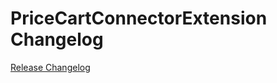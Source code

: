 # PriceCartConnectorExtension Changelog

[Release Changelog](https://github.com/spryker/price-cart-connector-extension/releases)
